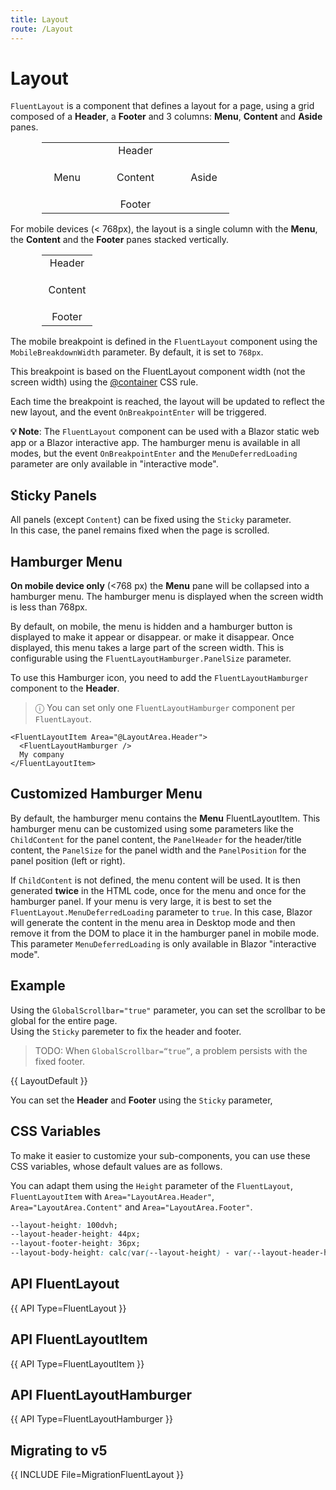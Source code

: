 ```yaml
---
title: Layout
route: /Layout
---
```


# Layout

`FluentLayout` is a component that defines a layout for a page, using a grid composed of a **Header**, a **Footer**
and 3 columns: **Menu**, **Content** and **Aside** panes.

<table class="layout-schema">
  <tr>
    <td colspan="3">Header</td>
  </tr>
  <tr>
    <td>Menu</td>
    <td style="width: 100%; height: 60px;">Content</td>
    <td>Aside</td>
  <tr>
    <td colspan="3">Footer</td>
  </tr>
</table>

For mobile devices (< 768px), the layout is a single column with the **Menu**, the **Content** and the **Footer** panes stacked vertically.

<table class="layout-schema">
  <tr>
    <td>Header</td>
  </tr>
  <tr>
    <td style="width: 100%; height: 60px;">Content</td>
  <tr>
    <td>Footer</td>
  </tr>
</table>

The mobile breakpoint is defined in the `FluentLayout` component using the `MobileBreakdownWidth` parameter.
By default, it is set to `768px`.

This breakpoint is based on the FluentLayout component width (not the screen width)
using the [@container](https://developer.mozilla.org/en-US/docs/Web/CSS/@container) CSS rule.

Each time the breakpoint is reached, the layout will be updated to reflect the new layout, and the event `OnBreakpointEnter` will be triggered.

**💡 Note**: The `FluentLayout` component can be used with a Blazor static web app or a Blazor interactive app.
The hamburger menu is available in all modes, but the event `OnBreakpointEnter` and the `MenuDeferredLoading` parameter are only available in "interactive mode".

## Sticky Panels

  All panels (except `Content`) can be fixed using the `Sticky` parameter.  
  In this case, the panel remains fixed when the page is scrolled.

## Hamburger Menu

  **On mobile device only** (<768 px) the **Menu** pane will be collapsed into a hamburger menu.
  The hamburger menu is displayed when the screen width is less than 768px.

  By default, on mobile, the menu is hidden and a hamburger button is displayed to make it appear or disappear.
  or make it disappear. Once displayed, this menu takes a large part of the screen width.
  This is configurable using the `FluentLayoutHamburger.PanelSize` parameter.

  To use this Hamburger icon, you need to add the `FluentLayoutHamburger` component to the **Header**.

  > &#9432; You can set only one `FluentLayoutHamburger` component per `FluentLayout`.

  ```razor
  <FluentLayoutItem Area="@LayoutArea.Header">
    <FluentLayoutHamburger />
    My company
  </FluentLayoutItem>
  ```

## Customized Hamburger Menu

By default, the hamburger menu contains the **Menu** FluentLayoutItem.
This hamburger menu can be customized using some parameters like the `ChildContent` for the panel content,
the `PanelHeader` for the header/title content, the `PanelSize` for the panel width and the `PanelPosition` for the panel position (left or right).

If `ChildContent` is not defined, the menu content will be used.
It is then generated **twice** in the HTML code, once for the menu and once for the hamburger panel.
If your menu is very large, it is best to set the `FluentLayout.MenuDeferredLoading` parameter to `true`.
In this case, Blazor will generate the content in the menu area in Desktop mode and then remove it from the DOM to place it in the hamburger panel in mobile mode.
This parameter `MenuDeferredLoading` is only available in Blazor "interactive mode".

## Example

Using the `GlobalScrollbar="true"` parameter, you can set the scrollbar to be global for the entire page.  
Using the `Sticky` paremeter to fix the header and footer.

> TODO: When `GlobalScrollbar=“true”`, a problem persists with the fixed footer.

{{ LayoutDefault }}

You can set the **Header** and **Footer** using the `Sticky` parameter,

## CSS Variables

To make it easier to customize your sub-components, you can use these CSS variables,
whose default values are as follows.

You can adapt them using the `Height` parameter of the `FluentLayout`,
`FluentLayoutItem` with `Area="LayoutArea.Header"`, `Area="LayoutArea.Content"` and `Area="LayoutArea.Footer"`.

```css
--layout-height: 100dvh;
--layout-header-height: 44px;
--layout-footer-height: 36px;
--layout-body-height: calc(var(--layout-height) - var(--layout-header-height) - var(--layout-footer-height));
```

## API FluentLayout

{{ API Type=FluentLayout }}

## API FluentLayoutItem

{{ API Type=FluentLayoutItem }}

## API FluentLayoutHamburger

{{ API Type=FluentLayoutHamburger }}

<style>
  .layout-schema {
    margin-left: 50px;
    max-width: 300px;
  }

  .layout-schema td {
    text-align: center;
    vertical-align: middle;
    border: 1px solid var(--colorNeutralStroke1);
    min-width: 65px;
  }
  .layout-schema tr:first-child {
    background-color: var(--colorBrandBackgroundHover);
    color: var(--colorNeutralForegroundOnBrand);
  }

  .layout-schema tr:last-child {
    background-color: var(--colorNeutralBackgroundDisabled);
    color: var(--colorNeutralForeground1);
  }

</style>

## Migrating to v5

{{ INCLUDE File=MigrationFluentLayout }}

